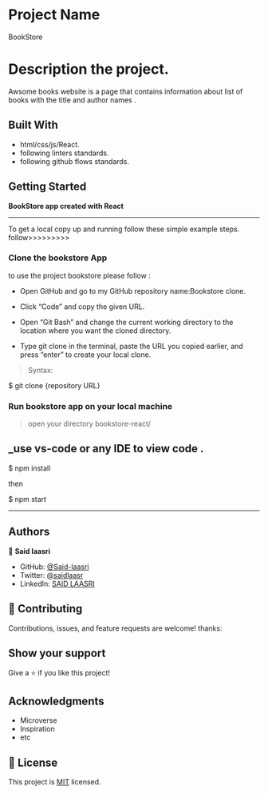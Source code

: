 # Project Name

BookStore

# Description the project.

Awsome books website is a page that contains information about list of books with the title and author names .

## Built With

- html/css/js/React.
- following linters standards.
- following github flows standards.

## Getting Started

**BookStore app created with React**

---

To get a local copy up and running follow these simple example steps.
follow>>>>>>>>>

### Clone the bookstore App

to use the project bookstore please follow :

- Open GitHub and go to my GitHub repository name:Bookstore clone.

- Click “Code” and copy the given URL.

- Open “Git Bash” and change the current working directory to the location where you want the cloned directory.

- Type git clone in the terminal, paste the URL you copied earlier, and press “enter” to create your local clone.

> Syntax:

$ git clone {repository URL}

### Run bookstore app on your local machine

> open your directory bookstore-react/

## \_use vs-code or any IDE to view code .

$ npm install

then

$ npm start

<hr>

## Authors

👤 **Said laasri**

- GitHub: [@Said-laasri](https://github.com/Said-laasri)
- Twitter: [@saidlaasr](https://twitter.com/saidlaasr)
- LinkedIn: [SAID LAASRI](https://www.linkedin.com/in/said-laasri-8a4367172/)

## 🤝 Contributing

Contributions, issues, and feature requests are welcome!
thanks:

## Show your support

Give a ⭐️ if you like this project!

## Acknowledgments

- Microverse
- Inspiration
- etc

## 📝 License

This project is [MIT](./LICENSE) licensed.
